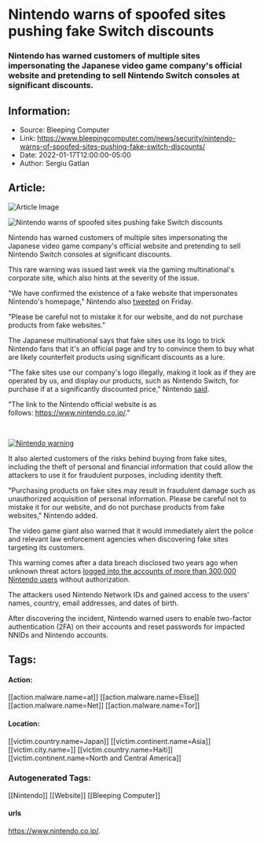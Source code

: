 # Nintendo warns of spoofed sites pushing fake Switch discounts
### Nintendo has warned customers of multiple sites impersonating the Japanese video game company's official website and pretending to sell Nintendo Switch consoles at significant discounts.

## Information:
+ Source: Bleeping Computer
+ Link: https://www.bleepingcomputer.com/news/security/nintendo-warns-of-spoofed-sites-pushing-fake-switch-discounts/
+ Date: 2022-01-17T12:00:00-05:00
+ Author: Sergiu Gatlan


## Article:
![Article Image](https://www.bleepstatic.com/content/hl-images/2022/01/17/Nintendo.jpg)

![Nintendo warns of spoofed sites pushing fake Switch discounts](https://www.bleepstatic.com/content/hl-images/2022/01/17/Nintendo.jpg)


Nintendo has warned customers of multiple sites impersonating the Japanese video game company's official website and pretending to sell Nintendo Switch consoles at significant discounts.


This rare warning was issued last week via the gaming multinational's corporate site, which also hints at the severity of the issue.


"We have confirmed the existence of a fake website that impersonates Nintendo's homepage," Nintendo also [tweeted](https://mobile.twitter.com/Nintendo/status/1481907467038916608) on Friday.


"Please be careful not to mistake it for our website, and do not purchase products from fake websites."


The Japanese multinational says that fake sites use its logo to trick Nintendo fans that it's an official page and try to convince them to buy what are likely counterfeit products using significant discounts as a lure.


"The fake sites use our company's logo illegally, making it look as if they are operated by us, and display our products, such as Nintendo Switch, for purchase if at a significantly discounted price," Nintendo [said](https://www.nintendo.co.jp/corporate/release/2022/220114.html).


"The link to the Nintendo official website is as follows: https://www.nintendo.co.jp/."  

 



[![Nintendo warning](https://www.bleepstatic.com/images/news/u/1109292/2022/Nintendo__warning.png)](https://mobile.twitter.com/Nintendo/status/1481907467038916608)



It also alerted customers of the risks behind buying from fake sites, including the theft of personal and financial information that could allow the attackers to use it for fraudulent purposes, including identity theft.


"Purchasing products on fake sites may result in fraudulent damage such as unauthorized acquisition of personal information. Please be careful not to mistake it for our website, and do not purchase products from fake websites," Nintendo added.


The video game giant also warned that it would immediately alert the police and relevant law enforcement agencies when discovering fake sites targeting its customers.


This warning comes after a data breach disclosed two years ago when unknown threat actors [logged into the accounts of more than 300,000 Nintendo users](https://www.nintendo.co.jp/support/information/2020/0424.html) without authorization.


The attackers used Nintendo Network IDs and gained access to the users' names, country, email addresses, and dates of birth.


After discovering the incident, Nintendo warned users to enable two-factor authentication (2FA) on their accounts and reset passwords for impacted NNIDs and Nintendo accounts.





## Tags:

#### Action:
[[action.malware.name=at]] [[action.malware.name=Elise]] [[action.malware.name=Net]] [[action.malware.name=Tor]]

#### Location:
[[victim.country.name=Japan]] [[victim.continent.name=Asia]] [[victim.city.name=]] [[victim.country.name=Haiti]] [[victim.continent.name=North and Central America]]

### Autogenerated Tags:
[[Nintendo]] [[Website]] [[Bleeping Computer]]
#### urls
https://www.nintendo.co.jp/.

